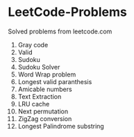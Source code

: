 # LeetCode-Problems
Solved problems from leetcode.com

1. Gray code
2. Valid 
3. Sudoku
4. Sudoku Solver
5. Word Wrap problem
6. Longest valid paranthesis
7. Amicable numbers
8. Text Extraction
9. LRU cache
10. Next permutation
11. ZigZag conversion
12. Longest Palindrome substring
